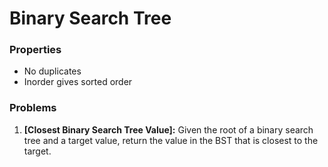 # Binary Search Tree

### Properties
* No duplicates
* Inorder gives sorted order

### Problems
1. **[Closest Binary Search Tree Value]:** Given the root of a binary search tree and a target value, return the value in the BST that is closest to the target.
